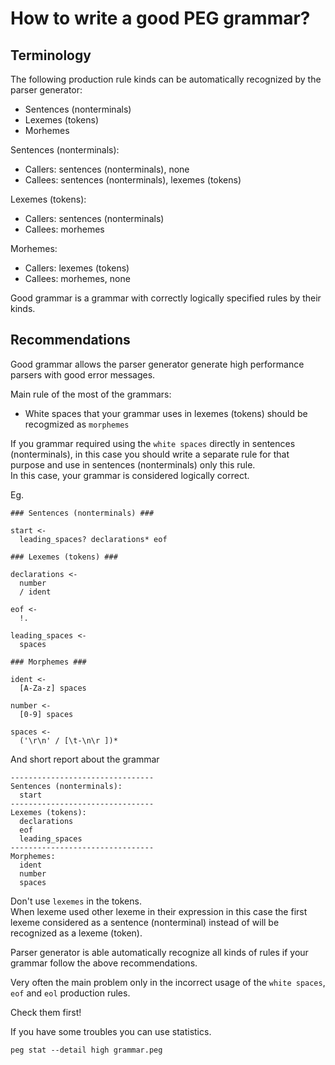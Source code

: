 # How to write a good PEG grammar?

## Terminology

The following production rule kinds can be automatically recognized by the parser generator:

- Sentences (nonterminals)
- Lexemes (tokens)
- Morhemes

Sentences (nonterminals):

- Callers: sentences (nonterminals), none
- Callees: sentences (nonterminals), lexemes (tokens)

Lexemes (tokens):

- Callers: sentences (nonterminals)
- Callees: morhemes

Morhemes:

- Callers: lexemes (tokens)
- Callees: morhemes, none

Good grammar is a grammar with correctly logically specified rules by their kinds.

## Recommendations

Good grammar allows the parser generator generate high performance parsers with good error messages.

Main rule of the most of the grammars:

- White spaces that your grammar uses in lexemes (tokens) should be recogmized as `morphemes`

If you grammar required using the `white spaces` directly in sentences (nonterminals), in this case you should write a separate rule for that purpose and use in sentences (nonterminals) only this rule.  
In this case, your grammar is considered logically correct.

Eg.

```
### Sentences (nonterminals) ###

start <-
  leading_spaces? declarations* eof

### Lexemes (tokens) ###

declarations <-
  number
  / ident

eof <-
  !.

leading_spaces <-
  spaces

### Morphemes ###

ident <-
  [A-Za-z] spaces

number <-
  [0-9] spaces

spaces <-
  ('\r\n' / [\t-\n\r ])*
```

And short report about the grammar

```
--------------------------------
Sentences (nonterminals):
  start
--------------------------------
Lexemes (tokens):
  declarations
  eof
  leading_spaces
--------------------------------
Morphemes:
  ident
  number
  spaces

```

Don't use `lexemes` in the tokens.  
When lexeme used other lexeme in their expression in this case the first lexeme considered as a sentence (nonterminal) instead of will be recognized as a lexeme (token).

Parser generator is able automatically recognize all kinds of rules if your grammar follow the above recommendations.

Very often the main problem only in the incorrect usage of the `white spaces`, `eof` and `eol` production rules.

Check them first!

If you have some troubles you can use statistics.

`peg stat --detail high grammar.peg`

